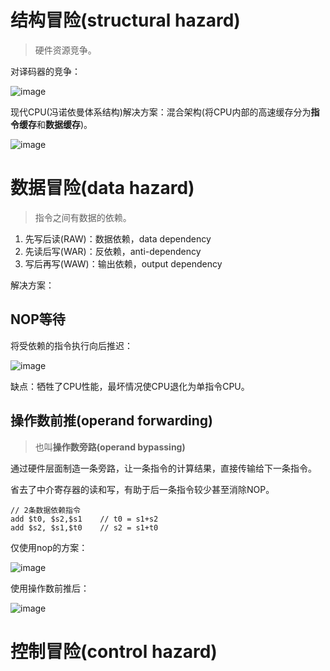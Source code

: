 # 结构冒险(structural hazard)

> 硬件资源竞争。

对译码器的竞争：

![image](https://piachh.cn/show?pic=pics/hazard_struct.jpeg)

现代CPU(冯诺依曼体系结构)解决方案：混合架构(将CPU内部的高速缓存分为**指令缓存**和**数据缓存**)。

![image](https://piachh.cn/show?pic=pics/hazard_struct_sl.jpeg)

# 数据冒险(data hazard)

> 指令之间有数据的依赖。

1. 先写后读(RAW)：数据依赖，data dependency
2. 先读后写(WAR)：反依赖，anti-dependency
3. 写后再写(WAW)：输出依赖，output dependency

解决方案：

## NOP等待

将受依赖的指令执行向后推迟：

![image](https://piachh.cn/show?pic=pics/hazard_data_sl_nop.jpeg)

缺点：牺牲了CPU性能，最坏情况使CPU退化为单指令CPU。

## 操作数前推(operand forwarding)

> 也叫**操作数旁路(operand bypassing)**

通过硬件层面制造一条旁路，让一条指令的计算结果，直接传输给下一条指令。

省去了中介寄存器的读和写，有助于后一条指令较少甚至消除NOP。

```
// 2条数据依赖指令
add $t0, $s2,$s1    // t0 = s1+s2
add $s2, $s1,$t0    // s2 = s1+t0
```
仅使用nop的方案：

![image](https://piachh.cn/show?pic=pics/hazard_data_sl_without_forward.jpeg)

使用操作数前推后：

![image](https://piachh.cn/show?pic=pics/hazard_data_sl_forward.jpeg)

# 控制冒险(control hazard)
